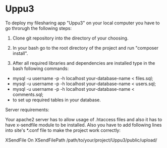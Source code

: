 Uppu3
=====
To deploy my filesharing app "Uppu3" on your local computer you have to go throrugh the following steps:

1. Clone git repository into the directory of your choosing.

2. In your bash go to the root directory of the project and run "composer install".

3. After all required libraries and dependencies are installed type in the bash following commands:
* mysql -u username -p -h localhost your-database-name < files.sql;
* mysql -u username -p -h localhost your-database-name < users.sql;
* mysql -u username -p -h localhost your-database-name < comments.sql;
* to set up required tables in your database.

Server requirements:

Your apache2 server has to allow usage of .htaccess files and also it has to have x-sendfile module to be installed.
Also you have to add following lines into site's *.conf file to make the project work correctly:

XSendFile On
XSendFilePath /path/to/your/project/Uppu3/public/upload/